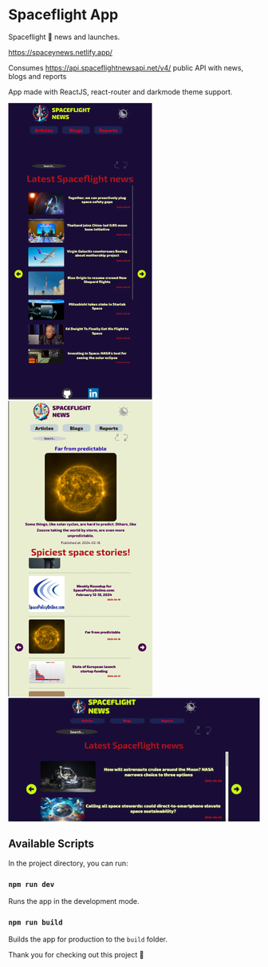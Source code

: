 # Spaceflight App

Spaceflight 💫 news and launches.

https://spaceynews.netlify.app/

Consumes https://api.spaceflightnewsapi.net/v4/ public API with news, blogs and reports

App made with ReactJS, react-router and darkmode theme support.

![Screenshot 1](src/assets/images/screenshot1.png) ![Screenshot 2](src/assets/images/screenshot2.png)
![Screenshot 3](src/assets/images/screenshot3.png)
## Available Scripts

In the project directory, you can run:

### `npm run dev`

Runs the app in the development mode.


### `npm run build`

Builds the app for production to the `build` folder.


Thank you for checking out this project 👊